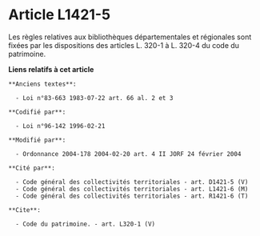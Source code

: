 # Article L1421-5

Les règles relatives aux bibliothèques départementales et régionales sont fixées par les dispositions des articles L. 320-1 à
L. 320-4 du code du patrimoine.

**Liens relatifs à cet article**

	**Anciens textes**:

	  - Loi n°83-663 1983-07-22 art. 66 al. 2 et 3

	**Codifié par**:

	  - Loi n°96-142 1996-02-21

	**Modifié par**:

	  - Ordonnance 2004-178 2004-02-20 art. 4 II JORF 24 février 2004

	**Cité par**:

	  - Code général des collectivités territoriales - art. D1421-5 (V)
	  - Code général des collectivités territoriales - art. L1421-6 (M)
	  - Code général des collectivités territoriales - art. R1421-6 (T)

	**Cite**:

	  - Code du patrimoine. - art. L320-1 (V)
